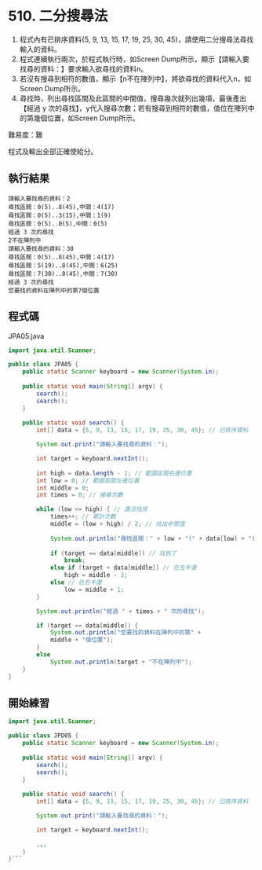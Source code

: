 # 510. 二分搜尋法

1. 程式內有已排序資料{5, 9, 13, 15, 17, 19, 25, 30, 45}，請使用二分搜尋法尋找輸入的資料。
2. 程式連續執行兩次，於程式執行時，如Screen Dump所示，顯示【請輸入要找尋的資料：】要求輸入欲尋找的資料n。
3. 若沒有搜尋到相符的數值，顯示【n不在陣列中】，將欲尋找的資料代入n，如Screen Dump所示。
4. 尋找時，列出尋找區間及此區間的中間值，搜尋幾次就列出幾項，最後產出【經過 y 次的尋找】，y代入搜尋次數；若有搜尋到相符的數值，值位在陣列中的第幾個位置，如Screen Dump所示。

難易度：難

程式及輸出全部正確使給分。

## 執行結果

```
請輸入要找尋的資料：2
尋找區間：0(5)..8(45),中間：4(17)
尋找區間：0(5)..3(15),中間：1(9)
尋找區間：0(5)..0(5),中間：0(5)
經過 3 次的尋找
2不在陣列中
請輸入要找尋的資料：30
尋找區間：0(5)..8(45),中間：4(17)
尋找區間：5(19)..8(45),中間：6(25)
尋找區間：7(30)..8(45),中間：7(30)
經過 3 次的尋找
您要找的資料在陣列中的第7個位置
```

## 程式碼

JPA05.java

```java
import java.util.Scanner;

public class JPA05 {
    public static Scanner keyboard = new Scanner(System.in);
    
    public static void main(String[] argv) {
        search();
        search();
    }
    
    public static void search() {
        int[] data = {5, 9, 13, 15, 17, 19, 25, 30, 45}; // 已排序資料

        System.out.print("請輸入要找尋的資料：");

        int target = keyboard.nextInt();
    
        int high = data.length - 1; // 範圍區間右邊位置
        int low = 0; // 範圍區間左邊位置
        int middle = 0;
        int times = 0; // 搜尋次數

        while (low <= high) { // 還沒找完
            times++; // 累計次數
            middle = (low + high) / 2; // 找出中間值
    
            System.out.println("尋找區間：" + low + "(" + data[low] + ").." + high + "(" + data[high] + "),中間：" + middle + "(" + data[middle] + ")");
    
            if (target == data[middle]) // 找到了
                break;
            else if (target < data[middle]) // 在左半邊
                high = middle - 1;
            else // 在右半邊
                low = middle + 1;
        }

        System.out.println("經過 " + times + " 次的尋找");

        if (target == data[middle]) {
            System.out.println("您要找的資料在陣列中的第" +
            middle + "個位置");
        }
        else
            System.out.println(target + "不在陣列中");
    }
}
```

## 開始練習

```java
import java.util.Scanner;

public class JPD05 {
    public static Scanner keyboard = new Scanner(System.in);
    
    public static void main(String[] argv) {
        search();
        search();
    }
    
    public static void search() {
        int[] data = {5, 9, 13, 15, 17, 19, 25, 30, 45}; // 已排序資料

        System.out.print("請輸入要找尋的資料：");

        int target = keyboard.nextInt();
    
        ...
    }
}```
